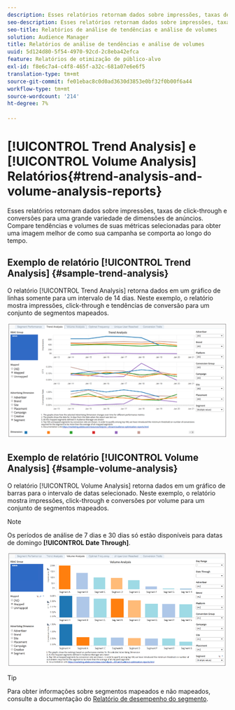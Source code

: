 ```yaml
---
description: Esses relatórios retornam dados sobre impressões, taxas de click-through e conversões para uma grande variedade de dimensões de anúncios. Compare tendências e volumes de suas métricas selecionadas para obter uma imagem melhor de como sua campanha se comporta ao longo do tempo.
seo-description: Esses relatórios retornam dados sobre impressões, taxas de click-through e conversões para uma grande variedade de dimensões de anúncios. Compare tendências e volumes de suas métricas selecionadas para obter uma imagem melhor de como sua campanha se comporta ao longo do tempo.
seo-title: Relatórios de análise de tendências e análise de volumes
solution: Audience Manager
title: Relatórios de análise de tendências e análise de volumes
uuid: 5d124d80-5f54-4970-92cd-2c8eba42efca
feature: Relatórios de otimização de público-alvo
exl-id: f8e6c7a4-c4f8-465f-a32c-681a07e6e6f5
translation-type: tm+mt
source-git-commit: fe01ebac8c0d0ad3630d3853e0bf32f0b00f6a44
workflow-type: tm+mt
source-wordcount: '214'
ht-degree: 7%

---
```


# [!UICONTROL Trend Analysis] e  [!UICONTROL Volume Analysis] Relatórios{#trend-analysis-and-volume-analysis-reports}

Esses relatórios retornam dados sobre impressões, taxas de click-through e conversões para uma grande variedade de dimensões de anúncios. Compare tendências e volumes de suas métricas selecionadas para obter uma imagem melhor de como sua campanha se comporta ao longo do tempo.

## Exemplo de relatório [!UICONTROL Trend Analysis] {#sample-trend-analysis}

O relatório [!UICONTROL Trend Analysis] retorna dados em um gráfico de linhas somente para um intervalo de 14 dias. Neste exemplo, o relatório mostra impressões, click-through e tendências de conversão para um conjunto de segmentos mapeados.

![](assets/trend-analysis.png)

## Exemplo de relatório [!UICONTROL Volume Analysis] {#sample-volume-analysis}

O relatório [!UICONTROL Volume Analysis] retorna dados em um gráfico de barras para o intervalo de datas selecionado. Neste exemplo, o relatório mostra impressões, click-through e conversões por volume para um conjunto de segmentos mapeados.

>[!NOTE]
>
>Os períodos de análise de 7 dias e 30 dias só estão disponíveis para datas de domingo **[!UICONTROL Date Through]**.

![](assets/volume-analysis.png)

>[!TIP]
>
>Para obter informações sobre segmentos mapeados e não mapeados, consulte a documentação do [Relatório de desempenho do segmento](../../../reporting/audience-optimization-reports/aor-advertisers/segment-performance.md).
